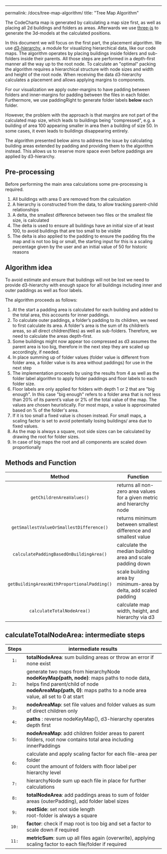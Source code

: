 ---

permalink: /docs/tree-map-algorithm/
title: "Tree Map Algorithm"

The CodeCharta map is generated by calculating a map size first, as well as placing all 2d buildings and folders as
areas. Afterwards we use [three-js](https://threejs.org) to generate the 3d-models at the calculated positions.

In this document we will focus on the first part, the placement algorithm. We
use [d3-hierarchy](https://github.com/d3/d3-hierarchy), a module for visualizing hierarchical data, like our code maps.
The algorithm operates by placing buildings inside folders and sub-folders inside their parents. All those steps are
performed in a depth-first manner all the way up to the root node.
To calculate an "optimal" packing the algorithm requires a hierarchical structure with node sizes and width and height
of the root node. When receiving the data d3-hierarchy calculates a placement and allows applying margins to components.

For our visualization we apply outer-margins to have padding between folders and inner-margins for padding between the
files in each folder. Furthermore, we use paddingRight to generate folder labels **below** each folder.

However, the problem with the approach is that margins are not part of the calculated map size, which leads to buildings
being "compressed", e.g. a building of area 100 appearing smaller in area then a building of size 50. In some cases, it
even leads to buildings disappearing entirely.

The algorithm presented below aims to address the issue by calculating building areas extended by padding and providing
them to the algorithm instead. This allows us to reserve more space even before paddings are applied by d3-hierarchy.

## Pre-processing

Before performing the main area calculations some pre-processing is required.

1. All buildings with area 0 are removed from the calculation
2. A hierarchy is constructed from the data, to allow tracking parent-child relationships
3. A delta, the smallest difference between two files or the smallest file size, is calculated
4. The delta is used to ensure all buildings have an initial size of at least 100, to avoid buildings that are too small
   to be visible
5. The delta is also applied to the padding to ensure the padding fits the map and is not too big or small, the starting
   input for this is a scaling percentage given by the user and an initial value of 50 for historic reasons

## Algorithm idea

To avoid estimate and ensure that buildings will not be lost we need to provide d3-hierarchy with enough space for all
buildings including inner and outer paddings as well as floor labels.

The algorithm proceeds as follows:

1. At the start a padding area is calculated for each building and added to the total area, this accounts for inner
   paddings.
2. To calculate outer paddings, a folder’s padding to its children, we need to first calculate its area. A folder's area
   is the sum of its children’s areas, so all direct children(files) as well as sub-folders.
   Therefore, we need to calculate the areas depth-first.
3. Some buildings might now appear too compressed as d3 assumes the parent area is too big, therefore in the next step
   they are scaled up accordingly, if needed.
4. In place summing up of folder values (folder value is different from folder area, a folder value is its area without
   paddings) for use in the next step
5. The implementation proceeds by using the results from 4 as well as the folder label algorithm to apply folder
   paddings and floor labels to each folder size.
6. Floor labels are only applied for folders with depth 1 or 2 that are "big enough".
   In this case "big enough" refers to a folder area that is not less than 20% of its parent’s value or 2% of the total
   value of the map. The values are chosen heuristically. For most maps, a value is approximated based on % of the
   folder's area.
7. If it is too small a fixed value is chosen instead. For small maps, a scaling factor is set to avoid potentially
   losing buildings/ area due to fixed values.
8. As the map is always a square, root side sizes can be calculated by drawing the root for folder sizes.
9. In case of big maps the root and all components are scaled down proportionally

## Methods and Function

|                   Method                    | Function                                                               |
| :-----------------------------------------: | ---------------------------------------------------------------------- |
|          `getChildrenAreaValues()`          | returns all non-zero area values for a given metric and hierarchy node |
|  `getSmallestValueOrSmallestDifference()`   | returns minimum between smallest difference and smallest value         |
|   `calculatePaddingBasedOnBuildingArea()`   | calculate the median building area and scale padding down              |
| `getBuildingAreasWithProportionalPadding()` | scale building area by minimum-area by delta, add scaled padding       |
|         `calculateTotalNodeArea()`          | calculate map width, height, and hierarchy via d3                      |

## calculateTotalNodeArea: intermediate steps

| Steps | intermediate results                                                                                                                                                                                              |
| :---: | ----------------------------------------------------------------------------------------------------------------------------------------------------------------------------------------------------------------- |
| `1:`  | **totalNodeArea**: sum building areas or throw an error if none exist                                                                                                                                             |
| `2:`  | generate two maps from hierarchyNode<br>**nodeKeyMap(path, node)**: maps paths to node data, helps find parent/child of node<br> **nodeAreaMap(path, 0)**: maps paths to a node area value, all set to 0 at start |
| `3:`  | **nodeAreaMap**: set file values and folder values as sum of direct children only                                                                                                                                 |
| `4:`  | **paths** : reverse nodeKeyMap(), d3-hierarchy operates depth first                                                                                                                                               |
| `5:`  | **nodeAreaMap**: add children folder areas to parent folders, root now contains total area including innerPaddings                                                                                                |
| `6:`  | calculate and apply scaling factor for each file-area per folder <br> count the amount of folders with floor label per hierarchy level                                                                            |
| `7:`  | hierarchyNode sum up each file in place for further calculations                                                                                                                                                  |
| `8:`  | **totalNodeArea**: add paddings areas to sum of folder areas (outerPadding), add folder label sizes                                                                                                               |
| `9:`  | **rootSide**: set root side length<br> root-folder is always a square                                                                                                                                             |
| `10:` | **factor**: check if map root is too big and set a factor to scale down if required                                                                                                                               |
| `11:` | **metricSum**: sum up all files again (overwrite), applying scaling factor to each file/folder if required                                                                                                        |
